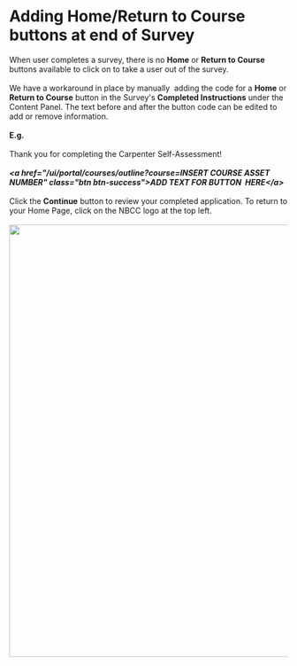 # Adding Home/Return to Course buttons at end of Survey

<div>When user completes a survey, there is no&nbsp;<b>Home</b> or <b>Return to Course</b> buttons available to click on to take a user out of the survey.</div><div><br></div><div>We have a workaround in place by manually&nbsp; adding the code for a <b>Home</b> or <b>Return to Course</b> button in the Survey's <b>Completed Instructions</b> under the Content Panel. The text before and after the button code can be edited to add or remove information.&nbsp;</div><div><br></div><div><b>E.g.</b></div><div><br></div><div>Thank you for completing the Carpenter Self-Assessment!&nbsp;</div><div><br></div><div><i><b>&lt;a href="/ui/portal/courses/outline?course=INSERT COURSE ASSET NUMBER" class="btn btn-success"&gt;ADD TEXT FOR BUTTON&nbsp; HERE&lt;/a&gt;</b></i></div><div><br></div><div>Click the <b>Continue</b> button to review your completed application. To return to your Home Page, click on the NBCC logo at the top left.</div><div><br></div><div><img src="https://e02.insite.com/files/sites/global/adding-home-return-to-course-buttons-at-end-of-survey/survey.png" style="width: 780px;"><br></div>
